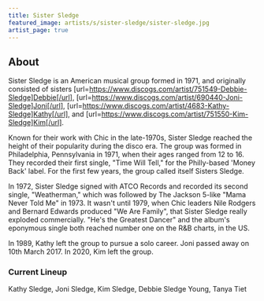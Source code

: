 ```yaml
---
title: Sister Sledge
featured_image: artists/s/sister-sledge/sister-sledge.jpg
artist_page: true
---
```

## About

Sister Sledge is an American musical group formed in 1971, and originally consisted of sisters [url=https://www.discogs.com/artist/751549-Debbie-Sledge]Debbie[/url], [url=https://www.discogs.com/artist/690440-Joni-Sledge]Joni[/url], [url=https://www.discogs.com/artist/4683-Kathy-Sledge]Kathy[/url], and [url=https://www.discogs.com/artist/751550-Kim-Sledge]Kim[/url].

Known for their work with Chic in the late-1970s, Sister Sledge reached the height of their popularity during the disco era. The group was formed in Philadelphia, Pennsylvania in 1971, when their ages ranged from 12 to 16. They recorded their first single, "Time Will Tell," for the Philly-based 'Money Back' label. For the first few years, the group called itself Sisters Sledge.

In 1972, Sister Sledge signed with ATCO Records and recorded its second single, "Weatherman," which was followed by The Jackson 5-like "Mama Never Told Me" in 1973. It wasn't until 1979, when Chic leaders Nile Rodgers and Bernard Edwards produced "We Are Family", that Sister Sledge really exploded commercially. "He's the Greatest Dancer" and the album's eponymous single both reached number one on the R&B charts, in the US.

In 1989, Kathy left the group to pursue a solo career. Joni passed away on 10th March 2017. In 2020, Kim left the group.

### Current Lineup

Kathy Sledge, Joni Sledge, Kim Sledge, Debbie Sledge Young, Tanya Tiet

